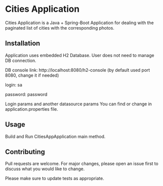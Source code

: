 # Cities Application

Cities Application is a Java + Spring-Boot Application for dealing with the paginated list of cities with the corresponding photos.

## Installation

Application uses embedded H2 Database. User does not need to manage DB connection.

DB console link: http://localhost:8080/h2-console (by default used port 8080, change it if needed)

login: sa

password: password

Login params and another datasource params You can find or change in application.properties file.

## Usage

Build and Run CitiesAppApplication main method.

## Contributing

Pull requests are welcome. For major changes, please open an issue first
to discuss what you would like to change.

Please make sure to update tests as appropriate.
